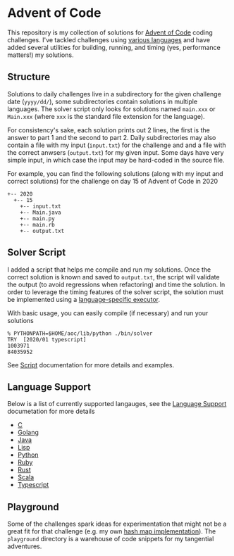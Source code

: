 # Advent of Code

This repository is my collection of solutions for [Advent of Code](https://adventofcode.com/) coding challenges. I've tackled challenges using [various languages](doc/languages.md) and have added several utilities for building, running, and timing (yes, performance matters!) my solutions.

## Structure

Solutions to daily challenges live in a subdirectory for the given challenge date (`yyyy/dd/`), some subdirectories contain solutions in multiple languages. The solver script only looks for solutions named `main.xxx` or `Main.xxx` (where `xxx` is the standard file extension for the language).

For consistency's sake, each solution prints out 2 lines, the first is the answer to part 1 and the second to part 2. Daily subdirectories may also contain a file with my input (`input.txt`) for the challenge and and a file with the correct anwsers (`output.txt`) for my given input. Some days have very simple input, in which case the input may be hard-coded in the source file.

For example, you can find the following solutions (along with my input and correct solutions) for the challenge on day 15 of Advent of Code in 2020

```
+-- 2020
  +-- 15
    +-- input.txt
    +-- Main.java
    +-- main.py
    +-- main.rb
    +-- output.txt
```

## Solver Script

I added a script that helps me compile and run my solutions. Once the correct solution is known and saved to `output.txt`, the script will validate the output (to avoid regressions when refactoring) and time the solution. In order to leverage the timing features of the solver script, the solution must be implemented using a [language-specific executor](doc/languages.md).

With basic usage, you can easily compile (if necessary) and run your solutions

```
% PYTHONPATH=$HOME/aoc/lib/python ./bin/solver
TRY  [2020/01 typescript]
1003971
84035952
```

See [Script](doc/script.md) documentation for more details and examples.

## Language Support

Below is a list of currently supported langauges, see the [Language Support](doc/languages.md) documetation for more details

- [C](doc/languages.md#c)
- [Golang](doc/languages.md#golang)
- [Java](doc/languages.md#java)
- [Lisp](doc/languages.md#lisp)
- [Python](doc/languages.md#python)
- [Ruby](doc/languages.md#ruby)
- [Rust](doc/languages.md#rust)
- [Scala](doc/languages.md#scala)
- [Typescript](doc/languages.md#typescript)

## Playground

Some of the challenges spark ideas for experimentation that might not be a great fit for that challenge (e.g. my own [hash map implementation](playground/hash_map.rb)). The `playground` directory is a warehouse of code snippets for my tangential adventures.
